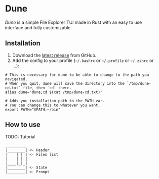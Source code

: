 # Dune

_Dune_ is a simple File Explorer TUI made in Rust with an easy to use interface and fully customizable.

## Installation

1. Download the [latest release](https://github.com/felipe-bonato/dune/releases/) from GitHub.
2. Add the config to your profile (`~/.bashrc` or `~/.profile` or `~/.zshrc` or ...):
```shell
# This is necessary for dune to be able to change to the path you navigated.
# When you quit, dune will save the directory into the `/tmp/dune-cd.txt` file, then `cd` there.
alias dune='dune;cd $(cat /tmp/dune-cd.txt)'

# Adds you installation path to the PATH var.
# You can change this to whatever you want.
export PATH="$PATH:~/bin"
```

## How to use

TODO: Tutorial

```monospaced
__________
|________| <- Header
|    | | | <- Files list
|    | | |
|____|_|_|
|________| <- State
|________| <- Prompt
```
